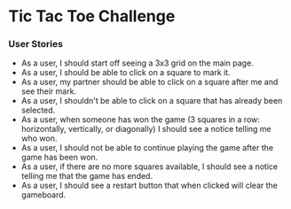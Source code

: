 # Tic Tac Toe Challenge

### User Stories
- As a user, I should start off seeing a 3x3 grid on the main page.
- As a user, I should be able to click on a square to mark it.
- As a user, my partner should be able to click on a square after me and see their mark.
- As a user, I shouldn't be able to click on a square that has already been selected.
- As a user, when someone has won the game (3 squares in a row: horizontally, vertically, or diagonally) I should see a notice telling me who won.
- As a user, I should not be able to continue playing the game after the game has been won.
- As a user, if there are no more squares available, I should see a notice telling me that the game has ended.
- As a user, I should see a restart button that when clicked will clear the gameboard.
